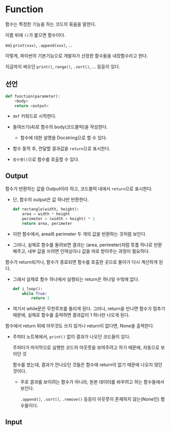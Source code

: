 # Function

함수는 특정한 기능을 하는 코드의 묶음을 말한다.

이름 뒤에 `()`가 붙으면 함수이다.

ex) `print(xxx)`, `.append(xxx)`, ...

이렇게, 파이썬의 기본기능으로 개발자가 선정한 함수들을 내장함수라고 한다.

지금까지 써오던 `print()`, `range()`, `.sort()`, ... 등등이 있다.

## 선언

```py
def function(parameter):
    <body>
    return <output>
```
- `def` 키워드로 시작한다.

- 들여쓰기(4)로 함수의 body(코드블럭)을 작성한다.

    - 함수에 대한 설명을 Docstring으로 할 수 있다.

- 함수 동작 후, 전달할 결과값을 `return`으로 표시한다.

- `함수명()`으로 함수를 호출할 수 있다.

## Output

함수가 반환하는 값을 Output이라 하고, 코드블럭 내에서 `return`으로 표시한다.

- 단, 함수의 output은 값 하나만 반환한다.

    ```py
    def rectangle(width, height):
        area = width * height
        perimeter = (width + height) * 2
        return area, perimeter
    ```

- 이런 함수에서, area와 perimeter 두 개의 값을 반환하는 것처럼 보인다.

- 그러나, 실제로 함수를 돌려보면 결과는 (area, perimeter)처럼 튜플 하나로 반환해주고, 내부 값을 쓰려면 인덱싱이나 값을 따로 받아주는 과정이 필요하다.

함수가 return되거나, 함수가 종료되면 함수를 호출한 곳으로 돌아가 다시 계산하게 된다.

- 그래서 실제로 함수 하나에서 실행되는 return은 하나일 수밖에 없다.
    ```py
    def i_loop():
        while True:
            return 1
    ```
- 여기서 while문은 무한루프를 돌리게 된다. 그러나, return을 만나면 함수가 멈추기 때문에, 실제로 함수를 출력하면 결과값이 1 하나만 나오게 된다.

함수에서  return 뒤에 아무것도 쓰지 않거나 return이 없다면, None을 출력한다.

- 주피터 노트북에서, `print()` 없이 결과가 나오던 코드들이 있다.

    주피터가 마지막으로 실행한 코드의 아웃풋을 보여주려고 하기 때문에, 자동으로 보이던 것

    함수를 썼는데, 결과가 안나오던 것들은 함수에 return이 없기 때문에 나오지 않던 것이다.

    - 주로 결과를 보이려는 함수가 아니라, 원본 데이터를 바꾸려고 하는 함수들에서 보인다.

        `.append()`, `.sort()`, `.remove()` 등등이 아웃풋이 존재하지 않는(None인) 함수들이다.



## Input
